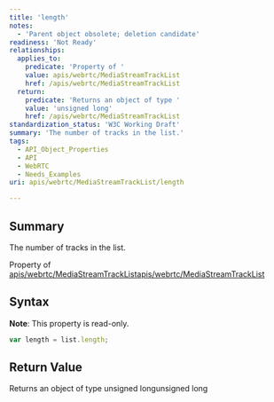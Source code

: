 ```yaml
---
title: 'length'
notes:
  - 'Parent object obsolete; deletion candidate'
readiness: 'Not Ready'
relationships:
  applies_to:
    predicate: 'Property of '
    value: apis/webrtc/MediaStreamTrackList
    href: /apis/webrtc/MediaStreamTrackList
  return:
    predicate: 'Returns an object of type '
    value: 'unsigned long'
    href: /apis/webrtc/MediaStreamTrackList
standardization_status: 'W3C Working Draft'
summary: 'The number of tracks in the list.'
tags:
  - API_Object_Properties
  - API
  - WebRTC
  - Needs_Examples
uri: apis/webrtc/MediaStreamTrackList/length

---
```

## Summary

The number of tracks in the list.

Property of [apis/webrtc/MediaStreamTrackList](/apis/webrtc/MediaStreamTrackList)[apis/webrtc/MediaStreamTrackList](/apis/webrtc/MediaStreamTrackList)

## Syntax

**Note**: This property is read-only.

``` js
var length = list.length;
```

## Return Value

Returns an object of type unsigned longunsigned long

